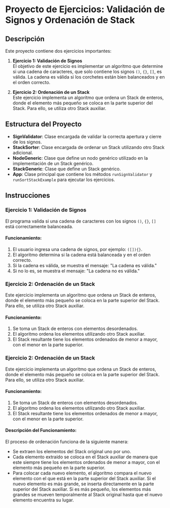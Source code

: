# Proyecto de Ejercicios: Validación de Signos y Ordenación de Stack

## Descripción
Este proyecto contiene dos ejercicios importantes:

1. **Ejercicio 1: Validación de Signos**  
   El objetivo de este ejercicio es implementar un algoritmo que determine si una cadena de caracteres, que solo contiene los signos `()`, `{}`, `[]`, es válida. La cadena es válida si los corchetes están bien balanceados y en el orden correcto.

2. **Ejercicio 2: Ordenación de un Stack**  
   Este ejercicio implementa un algoritmo que ordena un Stack de enteros, donde el elemento más pequeño se coloca en la parte superior del Stack. Para ello, se utiliza otro Stack auxiliar.

## Estructura del Proyecto

- **SignValidator**: Clase encargada de validar la correcta apertura y cierre de los signos.
- **StackSorter**: Clase encargada de ordenar un Stack utilizando otro Stack adicional.
- **NodeGeneric**: Clase que define un nodo genérico utilizado en la implementación de un Stack genérico.
- **StackGeneric**: Clase que define un Stack genérico.
- **App**: Clase principal que contiene los métodos `runSignValidator` y `runSortStackExample` para ejecutar los ejercicios.

## Instrucciones

### Ejercicio 1: Validación de Signos

El programa valida si una cadena de caracteres con los signos `()`, `{}`, `[]` está correctamente balanceada.

#### Funcionamiento:
1. El usuario ingresa una cadena de signos, por ejemplo: `([]){}`.
2. El algoritmo determina si la cadena está balanceada y en el orden correcto.
3. Si la cadena es válida, se muestra el mensaje: "La cadena es válida."
4. Si no lo es, se muestra el mensaje: "La cadena no es válida."

### Ejercicio 2: Ordenación de un Stack

Este ejercicio implementa un algoritmo que ordena un Stack de enteros, donde el elemento más pequeño se coloca en la parte superior del Stack. Para ello, se utiliza otro Stack auxiliar.

#### Funcionamiento:
1. Se toma un Stack de enteros con elementos desordenados.
2. El algoritmo ordena los elementos utilizando otro Stack auxiliar.
3. El Stack resultante tiene los elementos ordenados de menor a mayor, con el menor en la parte superior.

### Ejercicio 2: Ordenación de un Stack

Este ejercicio implementa un algoritmo que ordena un Stack de enteros, donde el elemento más pequeño se coloca en la parte superior del Stack. Para ello, se utiliza otro Stack auxiliar.

#### Funcionamiento:
1. Se toma un Stack de enteros con elementos desordenados.
2. El algoritmo ordena los elementos utilizando otro Stack auxiliar.
3. El Stack resultante tiene los elementos ordenados de menor a mayor, con el menor en la parte superior.

#### Descripción del Funcionamiento:
El proceso de ordenación funciona de la siguiente manera:

- Se extraen los elementos del Stack original uno por uno.
- Cada elemento extraído se coloca en el Stack auxiliar de manera que este siempre tiene los elementos ordenados de menor a mayor, con el elemento más pequeño en la parte superior.
- Para colocar cada nuevo elemento, el algoritmo compara el nuevo elemento con el que está en la parte superior del Stack auxiliar. Si el nuevo elemento es más grande, se inserta directamente en la parte superior del Stack auxiliar. Si es más pequeño, los elementos más grandes se mueven temporalmente al Stack original hasta que el nuevo elemento encuentra su lugar.
